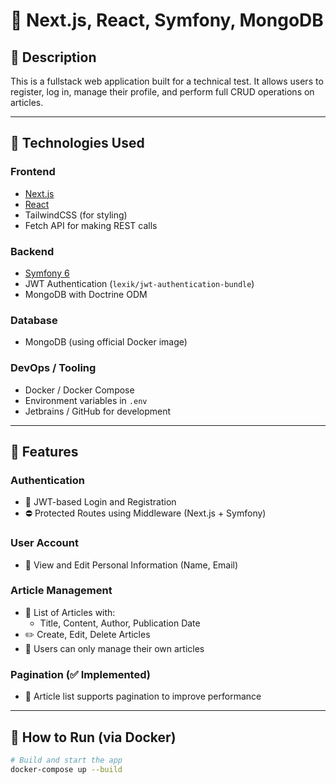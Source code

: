 # 🔐 Next.js, React, Symfony, MongoDB

## 🧾 Description

This is a fullstack web application built for a technical test. It allows users to register, log in, manage their profile, and perform full CRUD operations on articles.

---

## 🧰 Technologies Used

### Frontend
- [Next.js](https://nextjs.org/)
- [React](https://reactjs.org/)
- TailwindCSS (for styling)
- Fetch API for making REST calls

### Backend
- [Symfony 6](https://symfony.com/)
- JWT Authentication (`lexik/jwt-authentication-bundle`)
- MongoDB with Doctrine ODM

### Database
- MongoDB (using official Docker image)

### DevOps / Tooling
- Docker / Docker Compose
- Environment variables in `.env`
- Jetbrains / GitHub for development

---

## 🚀 Features

### Authentication
- 🔐 JWT-based Login and Registration
- ⛔ Protected Routes using Middleware (Next.js + Symfony)

### User Account
- 👤 View and Edit Personal Information (Name, Email)

### Article Management
- 📃 List of Articles with:
  - Title, Content, Author, Publication Date
- ✏️ Create, Edit, Delete Articles
- 🔐 Users can only manage their own articles

### Pagination (✅ Implemented)
- 📄 Article list supports pagination to improve performance

---

## 🐳 How to Run (via Docker)

```bash
# Build and start the app
docker-compose up --build

